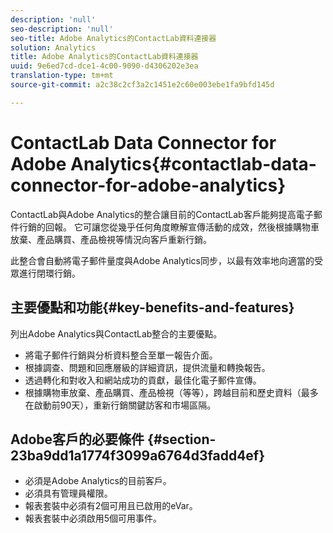 ```yaml
---
description: 'null'
seo-description: 'null'
seo-title: Adobe Analytics的ContactLab資料連接器
solution: Analytics
title: Adobe Analytics的ContactLab資料連接器
uuid: 9e6ed7cd-dce1-4c00-9090-d4306202e3ea
translation-type: tm+mt
source-git-commit: a2c38c2cf3a2c1451e2c60e003ebe1fa9bfd145d

---
```



# ContactLab Data Connector for Adobe Analytics{#contactlab-data-connector-for-adobe-analytics}

ContactLab與Adobe Analytics的整合讓目前的ContactLab客戶能夠提高電子郵件行銷的回報。 它可讓您從幾乎任何角度瞭解宣傳活動的成效，然後根據購物車放棄、產品購買、產品檢視等情況向客戶重新行銷。

此整合會自動將電子郵件量度與Adobe Analytics同步，以最有效率地向適當的受眾進行閉環行銷。

## 主要優點和功能{#key-benefits-and-features}

列出Adobe Analytics與ContactLab整合的主要優點。

* 將電子郵件行銷與分析資料整合至單一報告介面。
* 根據調查、問題和回應層級的詳細資訊，提供流量和轉換報告。
* 透過轉化和對收入和網站成功的貢獻，最佳化電子郵件宣傳。
* 根據購物車放棄、產品購買、產品檢視（等等），跨越目前和歷史資料（最多在啟動前90天），重新行銷關鍵訪客和市場區隔。

## Adobe客戶的必要條件 {#section-23ba9dd1a1774f3099a6764d3fadd4ef}

* 必須是Adobe Analytics的目前客戶。
* 必須具有管理員權限。
* 報表套裝中必須有2個可用且已啟用的eVar。
* 報表套裝中必須啟用5個可用事件。
